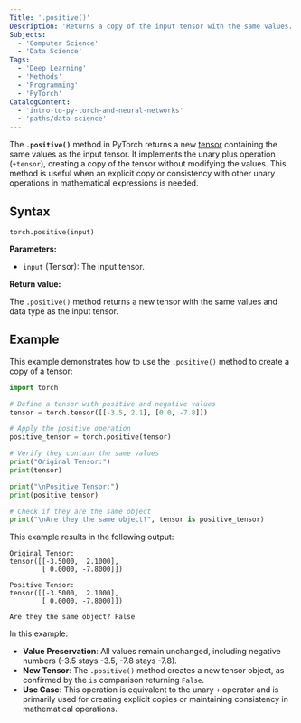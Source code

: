 ```yaml
---
Title: '.positive()'
Description: 'Returns a copy of the input tensor with the same values. Implements the unary plus operation.'
Subjects:
  - 'Computer Science'
  - 'Data Science'
Tags:
  - 'Deep Learning'
  - 'Methods'
  - 'Programming'
  - 'PyTorch'
CatalogContent:
  - 'intro-to-py-torch-and-neural-networks'
  - 'paths/data-science'
---
```


The **`.positive()`** method in PyTorch returns a new [tensor](https://www.codecademy.com/resources/docs/pytorch/tensors) containing the same values as the input tensor. It implements the unary plus operation (`+tensor`), creating a copy of the tensor without modifying the values. This method is useful when an explicit copy or consistency with other unary operations in mathematical expressions is needed.

## Syntax

```pseudo
torch.positive(input)
```

**Parameters:**

- `input` (Tensor): The input tensor.


**Return value:**

The `.positive()` method returns a new tensor with the same values and data type as the input tensor.

## Example

This example demonstrates how to use the `.positive()` method to create a copy of a tensor:

```py
import torch

# Define a tensor with positive and negative values
tensor = torch.tensor([[-3.5, 2.1], [0.0, -7.8]])

# Apply the positive operation
positive_tensor = torch.positive(tensor)

# Verify they contain the same values
print("Original Tensor:")
print(tensor)

print("\nPositive Tensor:")
print(positive_tensor)

# Check if they are the same object
print("\nAre they the same object?", tensor is positive_tensor)
```

This example results in the following output:

```shell
Original Tensor:
tensor([[-3.5000,  2.1000],
        [ 0.0000, -7.8000]])

Positive Tensor:
tensor([[-3.5000,  2.1000],
        [ 0.0000, -7.8000]])

Are they the same object? False
```

In this example:

- **Value Preservation**: All values remain unchanged, including negative numbers (-3.5 stays -3.5, -7.8 stays -7.8).
- **New Tensor**: The `.positive()` method creates a new tensor object, as confirmed by the `is` comparison returning `False`.
- **Use Case**: This operation is equivalent to the unary `+` operator and is primarily used for creating explicit copies or maintaining consistency in mathematical operations.
